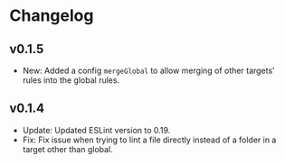 # Changelog

## v0.1.5
- New: Added a config `mergeGlobal` to allow merging of other targets' rules into the global rules.

## v0.1.4
- Update: Updated ESLint version to 0.19.
- Fix: Fix issue when trying to lint a file directly instead of a folder in a target other than global.
